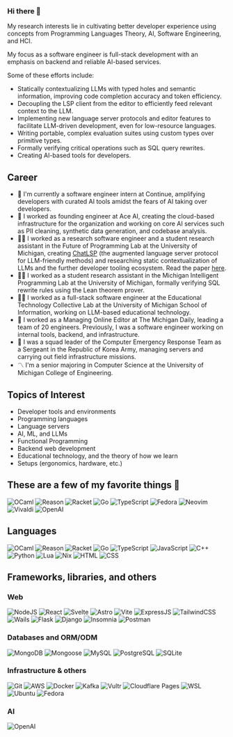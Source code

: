 ### Hi there 👋
<!-- [![Jacob's GitHub stats](https://github-readme-stats.vercel.app/api?username=jpoly1219&show_icons=true&theme=radical)](https://github.com/anuraghazra/github-readme-stats) -->

My research interests lie in cultivating better developer experience using concepts from Programming Languages Theory, AI, Software Engineering, and HCI.

My focus as a software engineer is full-stack development with an emphasis on backend and reliable AI-based services.

Some of these efforts include:
- Statically contextualizing LLMs with typed holes and semantic information, improving code completion accuracy and token efficiency.
- Decoupling the LSP client from the editor to efficiently feed relevant context to the LLM.
- Implementing new language server protocols and editor features to facilitate LLM-driven development, even for low-resource languages.
- Writing portable, complex evaluation suites using custom types over primitive types.
- Formally verifying critical operations such as SQL query rewrites.
- Creating AI-based tools for developers.

## Career
- 🚀 I'm currently a software engineer intern at Continue, amplifying developers with curated AI tools amidst the fears of AI taking over developers.
- 🚀 I worked as founding engineer at Ace AI, creating the cloud-based infrastructure for the organization and working on core AI services such as PII cleaning, synthetic data generation, and codebase analysis.
- 👨‍💻 I worked as a research software engineer and a student research assistant in the Future of Programming Lab at the University of Michigan, creating [ChatLSP](https://fplab.github.io/chatlsp/) (the augmented language server protocol for LLM-friendly methods) and researching static contextualization of LLMs and the further developer tooling ecosystem. Read the paper [here](https://dl.acm.org/doi/10.1145/3689728).
- 👨‍💻 I worked as a student research assistant in the Michigan Intelligent Programming Lab at the University of Michigan, formally verifying SQL rewrite rules using the Lean theorem prover.
- 👨‍💻 I worked as a full-stack software engineer at the Educational Technology Collective Lab at the University of Michigan School of Information, working on LLM-based educational technology.
- 📰 I worked as a Managing Online Editor at The Michigan Daily, leading a team of 20 engineers. Previously, I was a software engineer working on internal tools, backend, and infrastructure.
- 🫡 I was a squad leader of the Computer Emergency Response Team as a Sergeant in the Republic of Korea Army, managing servers and carrying out field infrastructure missions.
- 〽️ I'm a senior majoring in Computer Science at the University of Michigan College of Engineering.

## Topics of Interest
- Developer tools and environments
- Programming languages
- Language servers
- AI, ML, and LLMs
- Functional Programming
- Backend web development
- Educational technology, and the theory of how we learn
- Setups (ergonomics, hardware, etc.)

## These are a few of my favorite things 🎵
![OCaml](https://img.shields.io/badge/OCaml-EC6813.svg?style=for-the-badge&logo=OCaml&logoColor=white)
![Reason](https://img.shields.io/badge/Reason-DD4B39.svg?style=for-the-badge&logo=Reason&logoColor=white)
![Racket](https://img.shields.io/badge/Racket-9F1D20.svg?style=for-the-badge&logo=Racket&logoColor=white)
![Go](https://img.shields.io/badge/Go-00ADD8?style=for-the-badge&logo=go&logoColor=white)
![TypeScript](https://img.shields.io/badge/TypeScript-007ACC?style=for-the-badge&logo=typescript&logoColor=white)
![Fedora](https://img.shields.io/badge/Fedora-51A2DA.svg?style=for-the-badge&logo=Fedora&logoColor=white)
![Neovim](https://img.shields.io/badge/Neovim-57A143.svg?style=for-the-badge&logo=Neovim&logoColor=white)
![Vivaldi](https://img.shields.io/badge/Vivaldi-EF3939.svg?style=for-the-badge&logo=Vivaldi&logoColor=white)
![OpenAI](https://img.shields.io/badge/OpenAI-412991.svg?style=for-the-badge&logo=OpenAI&logoColor=white)

## Languages
![OCaml](https://img.shields.io/badge/OCaml-EC6813.svg?style=for-the-badge&logo=OCaml&logoColor=white)
![Reason](https://img.shields.io/badge/Reason-DD4B39.svg?style=for-the-badge&logo=Reason&logoColor=white)
![Racket](https://img.shields.io/badge/Racket-9F1D20.svg?style=for-the-badge&logo=Racket&logoColor=white)
![Go](https://img.shields.io/badge/Go-00ADD8?style=for-the-badge&logo=go&logoColor=white)
![TypeScript](https://img.shields.io/badge/TypeScript-007ACC?style=for-the-badge&logo=typescript&logoColor=white)
![JavaScript](https://img.shields.io/badge/JavaScript-323330?style=for-the-badge&logo=javascript&logoColor=F7DF1E)
![C++](https://img.shields.io/badge/C%2B%2B-00599C?style=for-the-badge&logo=c%2B%2B&logoColor=white)
![Python](https://img.shields.io/badge/Python-3776AB?style=for-the-badge&logo=python&logoColor=white)
![Lua](https://img.shields.io/badge/Lua-2C2D72.svg?style=for-the-badge&logo=Lua&logoColor=white)
![Nix](https://img.shields.io/badge/NIX-5277C3.svg?style=for-the-badge&logo=NixOS&logoColor=white)
![HTML](https://img.shields.io/badge/HTML5-E34F26?style=for-the-badge&logo=html5&logoColor=white)
![CSS](https://img.shields.io/badge/CSS3-1572B6?style=for-the-badge&logo=css3&logoColor=white)

## Frameworks, libraries, and others
### Web
![NodeJS](https://img.shields.io/badge/Node.js-43853D?style=for-the-badge&logo=node.js&logoColor=white)
![React](https://img.shields.io/badge/React-20232A?style=for-the-badge&logo=react&logoColor=61DAFB)
![Svelte](https://img.shields.io/badge/Svelte-4A4A55?style=for-the-badge&logo=svelte&logoColor=FF3E00)
![Astro](https://img.shields.io/badge/Astro-BC52EE.svg?style=for-the-badge&logo=Astro&logoColor=white)
![Vite](https://img.shields.io/badge/vite-%23646CFF.svg?style=for-the-badge&logo=vite&logoColor=white)
![ExpressJS](https://img.shields.io/badge/express.js-%23404d59.svg?style=for-the-badge&logo=express&logoColor=%2361DAFB)
![TailwindCSS](https://img.shields.io/badge/Tailwind_CSS-38B2AC?style=for-the-badge&logo=tailwind-css&logoColor=white)
![Wails](https://img.shields.io/badge/Wails-DF0000.svg?style=for-the-badge&logo=Wails&logoColor=white)
![Flask](https://img.shields.io/badge/Flask-000000?style=for-the-badge&logo=flask&logoColor=white)
![Django](https://img.shields.io/badge/Django-092E20?style=for-the-badge&logo=django&logoColor=white)
![Insomnia](https://img.shields.io/badge/Insomnia-4000BF?logo=insomnia&logoColor=white&style=for-the-badge)
![Postman](https://img.shields.io/badge/Postman-FF6C37?style=for-the-badge&logo=Postman&logoColor=white)

### Databases and ORM/ODM
![MongoDB](https://img.shields.io/badge/MongoDB-4EA94B?style=for-the-badge&logo=mongodb&logoColor=white)
![Mongoose](https://img.shields.io/badge/Mongoose-880000.svg?style=for-the-badge&logo=Mongoose&logoColor=white)
![MySQL](https://img.shields.io/badge/MySQL-00000F?style=for-the-badge&logo=mysql&logoColor=white)
![PostgreSQL](https://img.shields.io/badge/PostgreSQL-316192?style=for-the-badge&logo=postgresql&logoColor=white)
![SQLite](https://img.shields.io/badge/SQLite-07405E?style=for-the-badge&logo=sqlite&logoColor=white)

### Infrastructure & others
![Git](https://img.shields.io/badge/Git-F05032?style=for-the-badge&logo=git&logoColor=white)
![AWS](https://img.shields.io/badge/Amazon_AWS-232F3E?style=for-the-badge&logo=amazon-aws&logoColor=white)
![Docker](https://img.shields.io/badge/docker-%230db7ed.svg?style=for-the-badge&logo=docker&logoColor=white)
![Kafka](https://img.shields.io/badge/Apache%20Kafka-231F20.svg?style=for-the-badge&logo=Apache-Kafka&logoColor=white)
![Vultr](https://img.shields.io/badge/Vultr-007BFC.svg?style=for-the-badge&logo=vultr)
![Cloudflare Pages](https://img.shields.io/badge/Cloudflare%20Pages-F38020.svg?style=for-the-badge&logo=Cloudflare-Pages&logoColor=white)
![WSL](https://img.shields.io/badge/WSL-0a97f5?style=for-the-badge&logo=linux&logoColor=white)
![Ubuntu](https://img.shields.io/badge/Ubuntu-E95420?style=for-the-badge&logo=ubuntu&logoColor=white)
![Fedora](https://img.shields.io/badge/Fedora-51A2DA.svg?style=for-the-badge&logo=Fedora&logoColor=white)

### AI
![OpenAI](https://img.shields.io/badge/OpenAI-412991.svg?style=for-the-badge&logo=OpenAI&logoColor=white)

<!--
**jpoly1219/jpoly1219** is a ✨ _special_ ✨ repository because its `README.md` (this file) appears on your GitHub profile.

Here are some ideas to get you started:

- 🔭 I’m currently working on ...
- 🌱 I’m currently learning ...
- 👯 I’m looking to collaborate on ...
- 🤔 I’m looking for help with ...
- 💬 Ask me about ...
- 📫 How to reach me: ...
- 😄 Pronouns: ...
- ⚡ Fun fact: ...
shields:
https://home.aveek.io/GitHub-Profile-Badges/
https://github.com/Envoy-VC/awesome-badges#-web-browsers
https://ileriayo.github.io/markdown-badges/
https://github.com/badges/shields
-->
